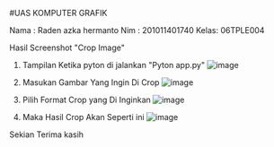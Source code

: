 #﻿UAS KOMPUTER GRAFIK

Nama : Raden azka hermanto
Nim  : 201011401740
Kelas: 06TPLE004

Hasil Screenshot "Crop Image"
1. Tampilan Ketika pyton di jalankan "Pyton app.py"
![image](https://github.com/hiiluzen/kom_grafik/assets/138467627/e4a5a610-51f4-40ef-9b28-ece17be259a9)

2. Masukan Gambar Yang Ingin Di Crop
![image](https://github.com/hiiluzen/kom_grafik/assets/138467627/475efc96-823a-4f9d-9c7f-c8d1e33ff915)

3. Pilih Format Crop yang Di Inginkan
![image](https://github.com/hiiluzen/kom_grafik/assets/138467627/78897aac-4bf8-4539-89e9-21e171168f0a)

4. Maka Hasil Crop Akan Seperti ini 
![image](https://github.com/hiiluzen/kom_grafik/assets/138467627/12d282ad-253c-4389-a13d-8cf9bda0bce3)

Sekian Terima kasih



